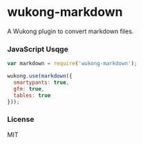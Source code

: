 # wukong-markdown

A Wukong plugin to convert markdown files.

### JavaScript Usqge

```js
var markdown = require('wukong-markdown');

wukong.use(markdown({
  smartypants: true,
  gfm: true,
  tables: true
}));
```

### License

MIT
